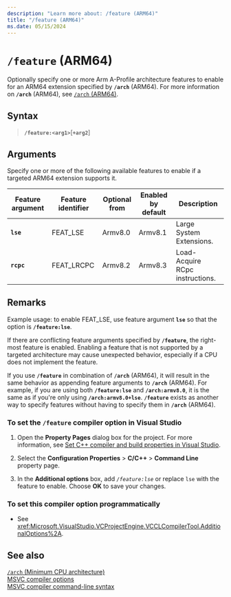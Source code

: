 ```yaml
---
description: "Learn more about: /feature (ARM64)"
title: "/feature (ARM64)"
ms.date: 05/15/2024
---
```

# `/feature` (ARM64)

Optionally specify one or more Arm A-Profile architecture features to enable for an ARM64 extension specified by **`/arch`** (ARM64). For more information on **`/arch`** (ARM64), see [`/arch` (ARM64)](arch-arm64.md).

## Syntax

> **`/feature:<arg1>`**[**`+arg2`**]

## Arguments
Specify one or more of the following available features to enable if a targeted ARM64 extension supports it.

| Feature argument | Feature identifier | Optional from | Enabled by default | Description |
|--|--|--|--|--|
|**`lse`**   | FEAT_LSE | Armv8.0  | Armv8.1 | Large System Extensions. |
|**`rcpc`**  | FEAT_LRCPC | Armv8.2 | Armv8.3 | Load-Acquire RCpc instructions. |

## Remarks

Example usage: to enable FEAT_LSE, use feature argument **`lse`** so that the option is **`/feature:lse`**.

If there are conflicting feature arguments specified by **`/feature`**, the right-most feature is enabled. Enabling a feature that is not supported by a targeted architecture may cause unexpected behavior, especially if a CPU does not implement the feature.

If you use **`/feature`** in combination of **`/arch`** (ARM64), it will result in the same behavior as appending feature arguments to **`/arch`** (ARM64). For example, if you are using both **`/feature:lse`** and **`/arch:armv8.0`**, it is the same as if you're only using **`/arch:armv8.0+lse`**. **`/feature`** exists as another way to specify features without having to specify them in **`/arch`** (ARM64).

### To set the `/feature` compiler option in Visual Studio

1. Open the **Property Pages** dialog box for the project. For more information, see [Set C++ compiler and build properties in Visual Studio](../working-with-project-properties.md).

1. Select the **Configuration Properties** > **C/C++** > **Command Line** property page.

1. In the **Additional options** box, add *`/feature:lse`* or replace `lse` with the feature to enable. Choose **OK** to save your changes.

### To set this compiler option programmatically

- See <xref:Microsoft.VisualStudio.VCProjectEngine.VCCLCompilerTool.AdditionalOptions%2A>.

## See also

[`/arch` (Minimum CPU architecture)](arch-minimum-cpu-architecture.md)\
[MSVC compiler options](compiler-options.md)\
[MSVC compiler command-line syntax](compiler-command-line-syntax.md)
